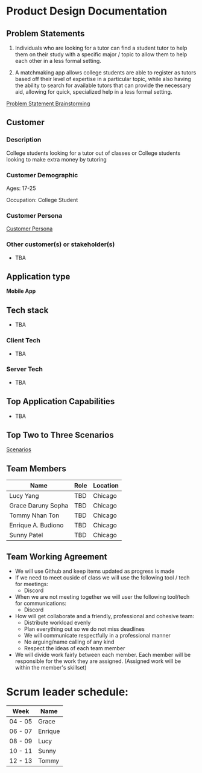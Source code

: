 # Product Design Documentation

## Problem Statements


1. Individuals who are looking for a tutor can find a student tutor to help them on their study with a specific major / topic to allow them to help each other in a less formal setting.

2. A matchmaking app allows college students are able to register as tutors based off their level of expertise in a particular topic, while also having the ability to search for available tutors that can provide the necessary aid, allowing for quick, specialized help in a less formal setting.

[Problem Statement Brainstorming](ProblemStatementBrainstorming.md "Problem Statement Brainstorming")

## Customer

### **Description**

College students looking for a tutor out of classes or College students looking to make extra money by tutoring

### **Customer Demographic**

Ages: 17-25 

Occupation: College Student


### **Customer Persona**
[Customer Persona](persona.md "List of Persona")

### Other customer(s) or stakeholder(s)
-  TBA

## Application type

**Mobile App**

## Tech stack

- TBA
### Client Tech
- TBA
### Server Tech
- TBA

## Top Application Capabilities

- TBA

## Top Two to Three Scenarios

[Scenarios](scenarios.md "List of Scenarios")

## Team Members


| Name | Role | Location |
| --- | --- | --- |
| Lucy Yang | TBD | Chicago |
| Grace Daruny Sopha | TBD | Chicago |
| Tommy Nhan Ton | TBD | Chicago |
| Enrique A. Budiono | TBD |  Chicago |
| Sunny Patel | TBD | Chicago |

## Team Working Agreement

* We will use Github and keep items updated as progress is made
* If we need to meet ouside of class we will use the following tool / tech for meetings:
    * Discord
* When we are not meeting together we will user the following tool/tech for communications:
    * Discord
* How will get collaborate and a friendly, professional and cohesive team:
    * Distribute workload evenly
    * Plan everything out so we do not miss deadlines
    * We will communicate respectfully in a professional manner
    * No arguing/name calling of any kind
    * Respect the ideas of each team member
* We will divide work fairly between each member. Each member will be responsible for the work they are assigned. (Assigned work will be within the member's skillset)

# Scrum leader schedule:
| Week | Name |
| --- | --- |
| 04 - 05 | Grace |
| 06 - 07 | Enrique |
| 08 - 09 | Lucy |
| 10 - 11 | Sunny |
| 12 - 13 | Tommy |